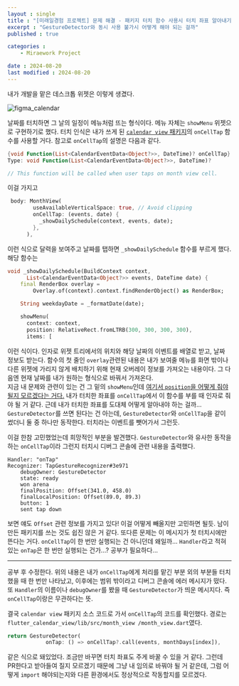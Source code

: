 ```yaml
---
layout : single
title : "[미래일경험 프로젝트] 문제 해결 - 패키지 터치 함수 사용시 터치 좌표 알아내기"
excerpt : "GestureDetector와 동시 사용 불가시 어떻게 해야 되는 걸까"
published : true

categories : 
    - Miraework Project

date : 2024-08-20
last modified : 2024-08-20
---
```


내가 개발을 맡은 데스크톱 위젯은 이렇게 생겼다.   

![figma_calendar](https://github.com/user-attachments/assets/0058f358-126e-4de2-92cf-3be512c5dfbc)  

날짜를 터치하면 그 날의 일정이 메뉴처럼 뜨는 형식이다. 메뉴 자체는 `showMenu` 위젯으로 구현하기로 했다. 터치 인식은 내가 쓰게 된 [`calendar view` 패키지](https://pub.dev/packages/calendar_view)의 `onCellTap` 함수를 사용할 거다. 참고로 `onCellTap`의 설명은 다음과 같다.
```dart
{void Function(List<CalendarEventData<Object?>>, DateTime)? onCellTap}
Type: void Function(List<CalendarEventData<Object?>>, DateTime)?

// This function will be called when user taps on month view cell.
```
이걸 가지고 
```dart
 body: MonthView(
        useAvailableVerticalSpace: true, // Avoid clipping
        onCellTap: (events, date) {
          _showDailySchedule(context, events, date);
        },
      ),
```
이런 식으로 달력을 보여주고 날짜를 탭하면 `_showDailySchedule` 함수를 부르게 했다. 해당 함수는 
```dart
void _showDailySchedule(BuildContext context,
      List<CalendarEventData<Object?>> events, DateTime date) {
    final RenderBox overlay =
        Overlay.of(context).context.findRenderObject() as RenderBox;

    String weekdayDate = _formatDate(date);

    showMenu(
      context: context,
      position: RelativeRect.fromLTRB(300, 300, 300, 300),
      items: [
```
이런 식이다. 인자로 위젯 트리에서의 위치와 해당 날짜의 이벤트를 배열로 받고, 날짜 정보도 받는다. 함수의 첫 줄인 `overlay`관련된 내용은 내가 보여줄 메뉴를 화면 밖이나 다른 위젯에 가리지 않게 배치하기 위해 현재 오버레이 정보를 가져오는 내용이다. 그 다음엔 현재 날짜를 내가 원하는 형식으로 바꿔서 가져온다.  
지금 내 문제와 관련이 있는 건 그 밑의 `showMenu`인데 <u>여기서 `position`을 어떻게 줘야 될지 모르겠다는 거다.</u> 내가 터치한 좌표를 `onCellTap`에서 이 함수를 부를 때 인자로 줘야 될 거 같다. 근데 내가 터치한 좌표를 도대체 어떻게 알아내야 하는 걸까... `GestureDetector`를 쓰면 된다는 건 아는데, `GestureDetector`와 `onCellTap`을 같이 썼더니 둘 중 하나만 동작한다. 터치라는 이벤트를 뺏어가서 그런듯.  

이걸 한참 고민했었는데 희망적인 부분을 발견했다. `GestureDetector`와 유사한 동작을 하는 `onCellTap`이라 그런지 터치시 디버그 콘솔에 관련 내용을 출력했다.  
```debug console
Handler: "onTap"
Recognizer: TapGestureRecognizer#3e971
    debugOwner: GestureDetector
    state: ready
    won arena
    finalPosition: Offset(341.0, 458.0)
    finalLocalPosition: Offset(89.0, 89.3)
    button: 1
    sent tap down
```
보면 얘도 `Offset` 관련 정보를 가지고 있다! 이걸 어떻게 빼올지만 고민하면 될듯. 남이 만든 패키지를 쓰는 것도 쉽진 않은 거 같다. 또다른 문제는 이 메시지가 첫 터치시에만 뜬다는 거다. `onCellTap`이 한 번만 실행되는 건 아니던데 왜일까... `Handler`라고 적혀있는 `onTap`은 한 번만 실행되는 건가...? 공부가 필요하다... 

<hr>

공부 후 수정한다. 위의 내용은 내가 `onCellTap`에게 처리를 맡긴 부분 외의 부분들 터치했을 때 한 번만 나타났고, 이후에는 범위 밖이라고 디버그 콘솔에 에러 메시지가 떴다. 또 `Handler`의 이름이나 `debugOwner`를 봤을 때 `GestureDetector`가 띄운 메시지다. 즉 `onCellTap`이랑은 무관하다는 뜻.  

결국 `calendar view` 패키지 소스 코드로 가서 `onCellTap`의 코드를 확인했다. 경로는 `flutter_calendar_view/lib/src/month_view
/month_view.dart`였다. 
```dart
return GestureDetector(
            onTap: () => onCellTap?.call(events, monthDays[index]),
```
같은 식으로 돼있었다. 조금만 바꾸면 터치 좌표도 주게 바꿀 수 있을 거 같다. 그런데 PR한다고 받아들여 질지 모르겠기 때문에 그냥 내 임의로 바꿔야 될 거 같은데, 그럼 어떻게 `import` 해야되는지와 다른 환경에서도 정상적으로 작동할지를 모르겠다. 
